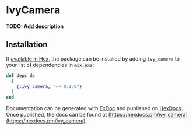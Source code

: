 # IvyCamera

**TODO: Add description**

## Installation

If [available in Hex](https://hex.pm/docs/publish), the package can be installed
by adding `ivy_camera` to your list of dependencies in `mix.exs`:

```elixir
def deps do
  [
    {:ivy_camera, "~> 0.1.0"}
  ]
end
```

Documentation can be generated with [ExDoc](https://github.com/elixir-lang/ex_doc)
and published on [HexDocs](https://hexdocs.pm). Once published, the docs can
be found at [https://hexdocs.pm/ivy_camera](https://hexdocs.pm/ivy_camera).

